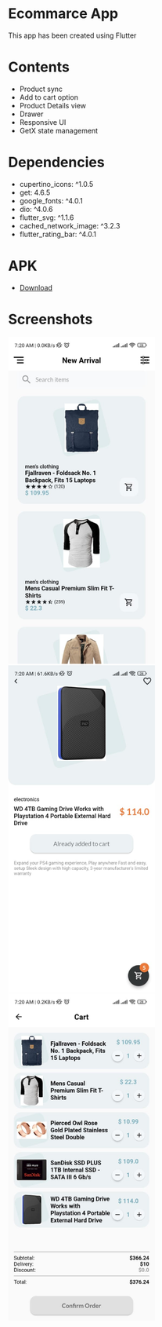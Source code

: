 # Ecommarce App
This app has been created using Flutter

# Contents
* Product sync
* Add to cart option
* Product Details view
* Drawer
* Responsive UI
* GetX state management

# Dependencies
* cupertino_icons: ^1.0.5
* get: 4.6.5
* google_fonts: ^4.0.1
* dio: ^4.0.6
* flutter_svg: ^1.1.6
* cached_network_image: ^3.2.3
* flutter_rating_bar: ^4.0.1

# APK
* [Download](https://drive.google.com/file/d/1yzR4Sf9MqncogsLPraSkiK-UAecNZMTh/view?usp=sharing)

# Screenshots
<img src="screenshots/screenshot_1.jpeg" width="300" height="666">  <img src="screenshots/screenshot_3.jpeg" width="300" height="666">
<img src="screenshots/screenshot_2.jpeg" width="300" height="666">
